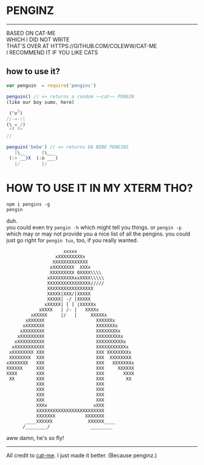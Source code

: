 # PENGINZ

----------------

BASED ON CAT-ME  
WHICH I DID NOT WRITE  
THAT'S OVER AT HTTPS://GITHUB.COM/COLEWW/CAT-ME  
I RECOMMEND IT IF YOU LIKE CATS  

## how to use it?

```javascript
var penguin  = require('pengins')

penguin() // => returns a random ~~cat~~ PENGIN  
(like our boy sumo, here)  
    _
 (^v^)    
//-=-\\   
(\_=_/)   
 ^^ ^^    
//

penguin('bebe') // => returns DA BEBE PENGINS  
   |\__      |\___     
 (:> __)X  (:o ___(    
   |/        |/        
```

# HOW TO USE IT IN MY XTERM THO?

```
npm i pengins -g  
pengin  
```
duh.  
you could even try `pengin -h` which might tell you things. or `pengin -p` which may or may not provide you a nice list of all the pengins. you could just go right for `pengin tux`, too, if you really wanted.
```
                     xxxxx   
                  xXXXXXXXXXx   
                 XXXXXXXXXXXXX   
                xXXXXXXXX  XXXx   
                XXXXXXXXX 0XXXX\\\\   
               xXXXXXXXXXxxXXXX\\\\\   
               XXXXXXXXXXXXXXXX/////    
               XXXXXXXXXXXXXXXXX   
               XXXXX|XXX/|XXXXX   
               XXXXX| -/ |XXXXX   
              xXXXXX| [ ] |XXXXXx   
            xXXXX   | /- |   XXXXx   
         xXXXXX     |/   |     XXXXXx   
       xXXXXXX                   XXXXXXx   
      xXXXXXXX                   XXXXXXXx   
     xXXXXXXXX                   XXXXXXXXx   
    xXXXXXXXXX                   XXXXXXXXXx   
   xXXXXXXXXXX                   XXXXXXXXXXx   
  xXXXXXXXXXXX                   XXXXXXXXXXXx   
 xXXXXXXXX XXX                   XXX XXXXXXXXx   
 XXXXXXXX  XXX                   XXX  XXXXXXXX   
xXXXXXXX   XXX                   XXX   XXXXXXXx   
XXXXXX     XXX                   XXX     XXXXXX   
XXXX       XXX                   XXX       XXXX   
 XX        XXX                   XXX        XX   
           XXX                   XXX   
           XXX                   XXX   
           XXX                   XXX   
           XXX                   XXX   
           XXXx                 xXXX   
           XXXXXXXXXXXXXXXXXXXXXXXXX   
           XXXXXXX           XXXXXXX   
       ____XXXXXX             XXXXXX____   
      /________/               ________   

```

aww damn, he's so fly!  


--------

All credit to [cat-me](https://github.com/coleww/cat-me/). I just made it better. (Because penginz.)

